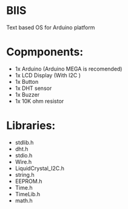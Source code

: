 # BIIS
Text based OS for Arduino platform

# Copmponents:
- 1x Arduino (Arduino MEGA is recomended)
- 1x LCD Display (With I2C )
- 1x Button
- 1x DHT sensor
- 1x Buzzer
- 1x 10K ohm resistor

# Libraries:
- stdlib.h
- dht.h
- stdio.h
- Wire.h
- LiquidCrystal_I2C.h
- string.h
- EEPROM.h
- Time.h
- TimeLib.h
- math.h
